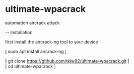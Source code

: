 # ultimate-wpacrack
automation aircrack attack

-- Installation

first install the aircrack-ng tool to your device

[ sudo apt install aircrack-ng ]

[ git clone https://github.com/tkjw92/ultimate-wpacrack.git ]<br>
[ cd ultimate-wpacrack ]
